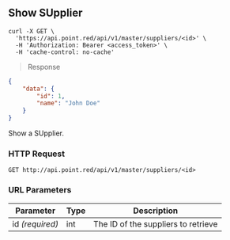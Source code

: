 ## Show SUpplier

```shell
curl -X GET \
  'https://api.point.red/api/v1/master/suppliers/<id>' \
  -H 'Authorization: Bearer <access_token>' \
  -H 'cache-control: no-cache'
```

> Response

```json
{
    "data": {
        "id": 1,
        "name": "John Doe"
    }
}
```

Show a SUpplier.

### HTTP Request

`GET http://api.point.red/api/v1/master/suppliers/<id>`

### URL Parameters

Parameter | Type | Description
--------- | ----------- | -----------
id *(required)* | int | The ID of the suppliers to retrieve
